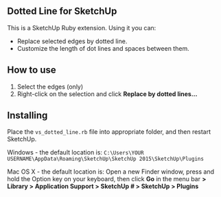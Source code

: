 ## Dotted Line for SketchUp

This is a SketchUp Ruby extension. Using it you can:

* Replace selected edges by dotted line.
* Customize the length of dot lines and spaces between them.

## How to use

1. Select the edges (only)
2. Right-click on the selection and click **Replace by dotted lines...**

## Installing

Place the `vs_dotted_line.rb` file into appropriate folder, and then restart SketchUp.

Windows - the default location is:
`C:\Users\YOUR USERNAME\AppData\Roaming\SketchUp\SketchUp 2015\SketchUp\Plugins`

Mac OS X - the default location is:
Open a new Finder window, press and hold the Option key on your keyboard, then click **Go** in the menu bar **> Library > Application Support > SketchUp # > SketchUp > Plugins**
